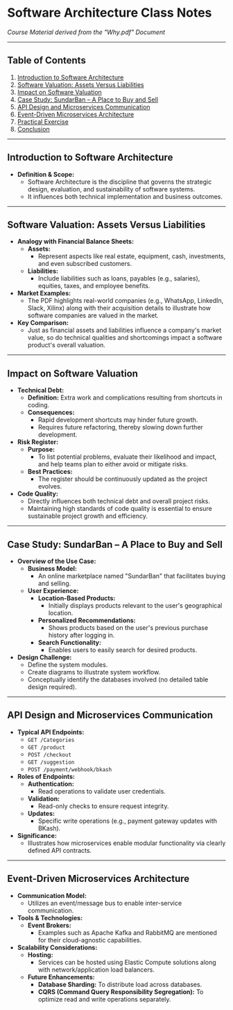 # Software Architecture Class Notes

*Course Material derived from the "Why.pdf" Document*

---

## Table of Contents

1. [Introduction to Software Architecture](#introduction-to-software-architecture)
2. [Software Valuation: Assets Versus Liabilities](#software-valuation-assets-versus-liabilities)
3. [Impact on Software Valuation](#impact-on-software-valuation)
4. [Case Study: SundarBan – A Place to Buy and Sell](#case-study-sundarban--a-place-to-buy-and-sell)
5. [API Design and Microservices Communication](#api-design-and-microservices-communication)
6. [Event-Driven Microservices Architecture](#event-driven-microservices-architecture)
7. [Practical Exercise](#practical-exercise)
8. [Conclusion](#conclusion)

---

## Introduction to Software Architecture

- **Definition & Scope:**
  - Software Architecture is the discipline that governs the strategic design, evaluation, and sustainability of software systems.
  - It influences both technical implementation and business outcomes.

---

## Software Valuation: Assets Versus Liabilities

- **Analogy with Financial Balance Sheets:**
  - **Assets:**  
    - Represent aspects like real estate, equipment, cash, investments, and even subscribed customers.
  - **Liabilities:**  
    - Include liabilities such as loans, payables (e.g., salaries), equities, taxes, and employee benefits.
- **Market Examples:**
  - The PDF highlights real-world companies (e.g., WhatsApp, LinkedIn, Slack, Xilinx) along with their acquisition details to illustrate how software companies are valued in the market.
- **Key Comparison:**
  - Just as financial assets and liabilities influence a company's market value, so do technical qualities and shortcomings impact a software product's overall valuation.

---

## Impact on Software Valuation

- **Technical Debt:**
  - **Definition:** Extra work and complications resulting from shortcuts in coding.
  - **Consequences:**
    - Rapid development shortcuts may hinder future growth.
    - Requires future refactoring, thereby slowing down further development.
- **Risk Register:**
  - **Purpose:**  
    - To list potential problems, evaluate their likelihood and impact, and help teams plan to either avoid or mitigate risks.
  - **Best Practices:**
    - The register should be continuously updated as the project evolves.
- **Code Quality:**
  - Directly influences both technical debt and overall project risks.
  - Maintaining high standards of code quality is essential to ensure sustainable project growth and efficiency.

---

## Case Study: SundarBan – A Place to Buy and Sell

- **Overview of the Use Case:**
  - **Business Model:**  
    - An online marketplace named "SundarBan" that facilitates buying and selling.
  - **User Experience:**
    - **Location-Based Products:**  
      - Initially displays products relevant to the user's geographical location.
    - **Personalized Recommendations:**  
      - Shows products based on the user's previous purchase history after logging in.
    - **Search Functionality:**  
      - Enables users to easily search for desired products.
- **Design Challenge:**
  - Define the system modules.
  - Create diagrams to illustrate system workflow.
  - Conceptually identify the databases involved (no detailed table design required).

---

## API Design and Microservices Communication

- **Typical API Endpoints:**
  - `GET /Categories`
  - `GET /product`
  - `POST /checkout`
  - `GET /suggestion`
  - `POST /payment/webhook/bkash`
- **Roles of Endpoints:**
  - **Authentication:**  
    - Read operations to validate user credentials.
  - **Validation:**  
    - Read-only checks to ensure request integrity.
  - **Updates:**  
    - Specific write operations (e.g., payment gateway updates with BKash).
- **Significance:**
  - Illustrates how microservices enable modular functionality via clearly defined API contracts.

---

## Event-Driven Microservices Architecture

- **Communication Model:**
  - Utilizes an event/message bus to enable inter-service communication.
- **Tools & Technologies:**
  - **Event Brokers:**  
    - Examples such as Apache Kafka and RabbitMQ are mentioned for their cloud-agnostic capabilities.
- **Scalability Considerations:**
  - **Hosting:**  
    - Services can be hosted using Elastic Compute solutions along with network/application load balancers.
  - **Future Enhancements:**
    - **Database Sharding:** To distribute load across databases.
    - **CQRS (Command Query Responsibility Segregation):** To optimize read and write operations separately.
